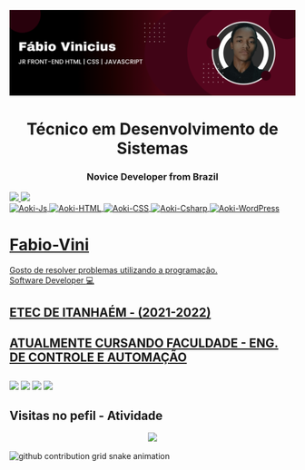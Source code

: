 ![logo](https://github.com/Fabio-Vini/Fabio-Vini/blob/main/banner.png)

<h1 align="center">Técnico em Desenvolvimento de Sistemas</h1>
<h3 align="center">Novice Developer from Brazil</h3>

<a href="https://github.com/Fabio-Vini">
  <img height="230em" src="https://github-readme-stats.vercel.app/api/top-langs/?username=Fabio-Vini&hide=html&layout=compact=true&theme=radical"/>
  <img height="230em" src="https://github-readme-stats.vercel.app/api?username=Fabio-Vini&theme=radical"/>
</div>
<!--[![iuricode](https://github-readme-stats.vercel.app/api/top-langs/?username=Fabio-Vini&hide=html&layout=compact=true&theme=radical)](https://github.com/Fabio-Vini/)
[![card](https://github-readme-stats.vercel.app/api?username=Fabio-Vini&theme=radical)](https://github.com/FabioNeves28/)-->


<a href="https://github.com/Fabio-Vini"> 

  <br>
  <!-- https://devicon.dev -->
  <img align="center" alt="Aoki-Js" height="30" width="40" src="https://cdn.jsdelivr.net/gh/devicons/devicon/icons/javascript/javascript-plain.svg">
  <img align="center" alt="Aoki-HTML" height="30" width="40" src="https://cdn.jsdelivr.net/gh/devicons/devicon/icons/html5/html5-plain.svg">
  <img align="center" alt="Aoki-CSS" height="30" width="40" src="https://cdn.jsdelivr.net/gh/devicons/devicon/icons/css3/css3-plain.svg">
  <img align="center" alt="Aoki-Csharp" height="30" width="40" src="https://cdn.jsdelivr.net/gh/devicons/devicon/icons/csharp/csharp-plain.svg">
  <a href="https://www.figma.com/files/recent?fuid=1026982566688721097"><img align="center" alt="Aoki-WordPress" height="30" width="40" src="https://cdn.jsdelivr.net/gh/devicons/devicon/icons/figma/figma-original.svg"></a>
   
  
 
</div>
  <a href="https://github.com/Fabio-Vini">


# Fabio-Vini

Gosto de resolver problemas utilizando a programação.
<br />
Software Developer :computer:

## ETEC DE ITANHAÉM - (2021-2022)
## ATUALMENTE CURSANDO FACULDADE - ENG. DE CONTROLE E AUTOMAÇÃO 
  

 
##

<div>
 <a href="https://api.whatsapp.com/send?phone=5513991263968&text=Ol%C3%A1!"><img src="https://img.shields.io/badge/WhatsApp-25D366?style=for-the-badge&logo=whatsapp&logoColor=white" /></a>
 <a href="https://www.instagram.com/binho.vn"><img src="https://img.shields.io/badge/Instagram-E4405F?style=for-the-badge&logo=instagram&logoColor=white" /></a>
 <a href="mailto:fabinicius10@gmail.com"><img src="https://img.shields.io/badge/Gmail-D14836?style=for-the-badge&logo=gmail&logoColor=white" /></a>
 <a href="https://www.linkedin.com/public-profile/settings?lipi=urn%3Ali%3Apage%3Ad_flagship3_profile_self_edit_contact-info%3Bn2uvNG4ZRUesgJ%2Fl8h2Q0Q%3D%3D"><img src="https://img.shields.io/badge/LinkedIn-0077B5?style=for-the-badge&logo=linkedin&logoColor=white" /></a>
</div>

## Visitas no pefil - Atividade

<!-- visitors count  -->

<p align="center" >   
  <img src="https://profile-counter.glitch.me/Fabio-Vini/count.svg" />  
</p>

<!-- github workflow  -->

 ![github contribution grid snake animation](https://raw.githubusercontent.com/Fabio-Vini/alexiakattah/output/github-contribution-grid-snake.svg)

